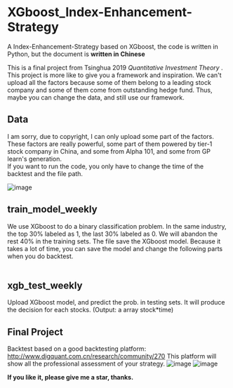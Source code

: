 # XGboost_Index-Enhancement-Strategy
A Index-Enhancement-Strategy based on XGboost, the code is written in Python, but the document is **written in Chinese**

This is a final project from Tsinghua 2019 *Quantitative Investment Theory* . This project is more like to give you a framework and inspiration. We can't upload all the factors because some of them belong to a leading stock company and some of them come from outstanding hedge fund. Thus, maybe you can change the data, and still use our framework.

## Data
I am sorry, due to copyright, I can only upload some part of the factors. These factors are really powerful, some part of them powered by tier-1 stock company in China, and some from Alpha 101, and some from GP learn's generation. 
<br/>
If you want to run the code, you only have to change the time of the backtest and the file path.

![image](https://github.com/Neural-Finance/XGboost_Index-Enhancement-Strategy/blob/master/image/data.png)

## train_model_weekly
We use XGboost to do a binary classification problem. In the same industry, the top 30% labeled as 1, the last 30% labeled as 0. We will abandon the rest 40% in the training sets. The file save the XGboost model. Because it takes a lot of time, you can save the model and change the following parts when you do backtest.
<br/>
<br/>

## xgb_test_weekly
Upload XGboost model, and predict the prob. in testing sets. It will produce the decision for each stocks. (Output: a array stock*time)

## Final Project
Backtest based on a good backtesting platform: http://www.digquant.com.cn/research/community/270
This platform will show all the professional assessment of your strategy.
![image](https://github.com/Neural-Finance/XGboost_Index-Enhancement-Strategy/blob/master/image/backtest1.png)
![image](https://github.com/Neural-Finance/XGboost_Index-Enhancement-Strategy/blob/master/image/backtest2.png)

**If you like it, please give me a star, thanks.**
